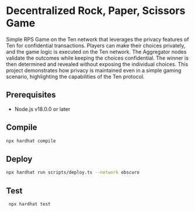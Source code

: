 # Decentralized Rock, Paper, Scissors Game

Simple RPS Game on the Ten network that leverages the privacy features of Ten for confidential transactions. Players can make their choices privately, and the game logic is executed on the Ten network. The Aggregator nodes validate the outcomes while keeping the choices confidential. The winner is then determined and revealed without exposing the individual choices. This project demonstrates how privacy is maintained even in a simple gaming scenario, highlighting the capabilities of the Ten protocol.

## Prerequisites

- Node.js v18.0.0 or later

## Compile

```bash
npx hardhat compile
```

## Deploy

```bash
npx hardhat run scripts/deploy.ts --network obscuro
```

## Test

```bash
 npx hardhat test
```
